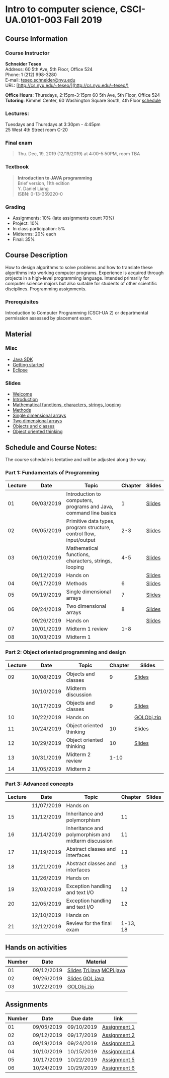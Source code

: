 # Intro to computer science, CSCI-UA.0101-003 Fall 2019

## Course Information
### Course Instructor
**Schneider Teseo**<br>
Address: 60 5th Ave, 5th Floor, Office 524<br>
Phone: 1 (212) 998-3280<br>
E-mail: [teseo.schneider@nyu.edu](mailto:teseo.schneider@nyu.edu)<br>
URL: [http://cs.nyu.edu/~teseo/](http://cs.nyu.edu/~teseo/)<br>

**Office Hours**: Thursdays, 2:15pm-3:15pm 60 5th Ave, 5th Floor, Office 524<br>
**Tutoring**:
Kimmel Center, 60 Washington Square South, 4th Floor [schedule](https://github.com/teseoch/Intro-To-Computer-Science-Fall-2019/blob/master/material/Fall-2019-tutor.pdf)

### Lectures:
Tuesdays and Thursdays at 3:30pm - 4:45pm<br>
25 West 4th Street
room C-20

### Final exam

> Thu. Dec, 19, 2019 (12/19/2019) at 4:00-5:50PM, room TBA


### Textbook

> **Introduction to JAVA programming**<br>
> Brief version, 11th edition<br>
> Y. Daniel Liang<br>
> ISBN: 0-13-359220-0


### Grading
 - Assignments: 10% (late assignments count 70%)
 - Project: 10%
 - In class participation: 5%
 - Midterms: 20% each
 - Final: 35%

## Course Description

How to design algorithms to solve problems and how to translate these algorithms into working computer programs. Experience is acquired through projects in a high-level programming language. Intended primarily for computer science majors but also suitable for students of other scientific disciplines. Programming assignments.



### Prerequisites
Introduction to Computer Programming (CSCI-UA 2) or departmental permission assessed by placement exam.



## Material

### Misc

- [Java SDK](http://www.oracle.com/technetwork/java/javase/downloads/index.html)
- [Getting started](https://github.com/teseoch/Intro-To-Computer-Science-Fall-2019/raw/master/material/getting_started.pdf)
- [Eclipse](https://www.eclipse.org/)
<!-- - [Getting started Processing](https://github.com/teseoch/Intro-To-Computer-Science-Fall-2019/raw/master/material/getting_started_processing.pdf) -->
<!-- - [Core.jar](https://github.com/teseoch/Intro-To-Computer-Science-Fall-2019/blob/master/material/core.jar.zip?raw=true) -->
<!-- - [Processing](https://processing.org/) -->

### Slides
- [Welcome](https://github.com/teseoch/Intro-To-Computer-Science-Fall-2019/raw/master/slides/lecture1-welcome.pdf)
- [Introduction](https://github.com/teseoch/Intro-To-Computer-Science-Fall-2019/raw/master/slides/lecture2-intro.pdf)
- [Mathematical functions, characters, strings, looping](https://github.com/teseoch/Intro-To-Computer-Science-Fall-2019/raw/master/slides/lecture3-math.pdf)
- [Methods](https://github.com/teseoch/Intro-To-Computer-Science-Fall-2019/raw/master/slides/lecture4-methods.pdf)
- [Single dimensional arrays](https://github.com/teseoch/Intro-To-Computer-Science-Fall-2019/raw/master/slides/lecture5-arrays.pdf)
- [Two dimensional arrays](https://github.com/teseoch/Intro-To-Computer-Science-Fall-2019/raw/master/slides/lecture6-ndarrays.pdf)
- [Objects and classes](https://github.com/teseoch/Intro-To-Computer-Science-Fall-2019/raw/master/slides/lecture7-objects.pdf)
- [Object oriented thinking](https://github.com/teseoch/Intro-To-Computer-Science-Fall-2019/raw/master/slides/lecture8-thinkingoo.pdf)
<!-- - [Inheritance and Polymorphism](https://github.com/teseoch/Intro-To-Computer-Science-Fall-2019/raw/master/slides/lecture16.pdf) -->
<!-- - [Abstract Classes and Interfaces](https://github.com/teseoch/Intro-To-Computer-Science-Fall-2019/raw/master/slides/lecture17.pdf) -->
<!-- - [Exception and Text IO](https://github.com/teseoch/Intro-To-Computer-Science-Fall-2019/raw/master/slides/lecture18.pdf) -->


## Schedule and Course Notes:

The course schedule is tentative and *will* be adjusted along the way.

### Part 1: Fundamentals of Programming
| Lecture | Date | Topic | Chapter | Slides |
|----|----|----|----|----|
| 01 | 09/03/2019 | Introduction to computers, programs and Java, command line basics | 1 | [Slides](https://github.com/teseoch/Intro-To-Computer-Science-Fall-2019/raw/master/slides/lecture1-welcome.pdf) |
| 02 | 09/05/2019 | Primitive data types, program structure, control flow, input/output| 2-3 | [Slides](https://github.com/teseoch/Intro-To-Computer-Science-Fall-2019/raw/master/slides/lecture2-intro.pdf) |
| 03 | 09/10/2019 | Mathematical functions, characters, strings, looping| 4-5 | [Slides](https://github.com/teseoch/Intro-To-Computer-Science-Fall-2019/raw/master/slides/lecture3-math.pdf) |
|    | 09/12/2019 | Hands on | | [Slides](https://github.com/teseoch/Intro-To-Computer-Science-Fall-2019/raw/master/slides/handson1.pdf) |
| 04 | 09/17/2019 | Methods | 6 | [Slides](https://github.com/teseoch/Intro-To-Computer-Science-Fall-2019/raw/master/slides/lecture4-methods.pdf) |
| 05 | 09/19/2019 | Single dimensional arrays | 7 | [Slides](https://github.com/teseoch/Intro-To-Computer-Science-Fall-2019/raw/master/slides/lecture5-arrays.pdf) |
| 06 | 09/24/2019 | Two dimensional arrays | 8 | [Slides](https://github.com/teseoch/Intro-To-Computer-Science-Fall-2019/raw/master/slides/lecture6-ndarrays.pdf)|
|    | 09/26/2019 | Hands on | | [Slides](https://github.com/teseoch/Intro-To-Computer-Science-Fall-2019/raw/master/slides/handson2.pdf) |
| 07 | 10/01/2019 | Midterm 1 review | 1-8 | |
| 08 | 10/03/2019 | Midterm 1 |  | |

### Part 2: Object oriented programming and design
| Lecture | Date | Topic | Chapter | Slides |
|----|----|----|----|----|
| 09 | 10/08/2019 | Objects and classes | 9 | [Slides](https://github.com/teseoch/Intro-To-Computer-Science-Fall-2019/raw/master/slides/lecture7-objects.pdf) |
|    | 10/10/2019 | Midterm discussion | | |
|    | 10/17/2019 | Objects and classes | 9 | [Slides](https://github.com/teseoch/Intro-To-Computer-Science-Fall-2019/raw/master/slides/lecture7-objects.pdf) |
| 10 | 10/22/2019 | Hands on |  | [GOLObj.zip](https://github.com/teseoch/Intro-To-Computer-Science-Fall-2019/raw/master/material/GOLObj.zip) |
| 11 | 10/24/2019 | Object oriented thinking | 10 | [Slides](https://github.com/teseoch/Intro-To-Computer-Science-Fall-2019/raw/master/slides/lecture8-thinkingoo.pdf)  |
| 12 | 10/29/2019 | Object oriented thinking | 10 | [Slides](https://github.com/teseoch/Intro-To-Computer-Science-Fall-2019/raw/master/slides/lecture8-thinkingoo.pdf) |
| 13 | 10/31/2019 | Midterm 2 review | 1-10 | |
| 14 | 11/05/2019 | Midterm 2 | | |

### Part 3: Advanced concepts

| Lecture | Date | Topic | Chapter | Slides |
|----|----|----|----|----|
|    | 11/07/2019 | Hands on | ||
| 15 | 11/12/2019 | Inheritance and polymorphism | 11 | |
| 16 | 11/14/2019 | Inheritance and polymorphism and midterm discussion | 11 | |
| 17 | 11/19/2019 | Abstract classes and interfaces | 13 | |
| 18 | 11/21/2019 | Abstract classes and interfaces | 13 | |
|    | 11/26/2019 | Hands on | ||
| 19 | 12/03/2019 | Exception handling and text I/O | 12 | |
| 20 | 12/05/2019 | Exception handling and text I/O | 12 | |
|    | 12/10/2019 | Hands on | | |
| 21 | 12/12/2019 | Review for the final exam | 1-13, 18 | |


## Hands on activities
| Number | Date | Material |
|----|----|----|
|  01  | 09/12/2019 | [Slides](https://github.com/teseoch/Intro-To-Computer-Science-Fall-2019/raw/master/slides/handson1.pdf) [Tri.java](https://github.com/teseoch/Intro-To-Computer-Science-Fall-2019/raw/master/material/Tri.java) [MCPi.java](https://github.com/teseoch/Intro-To-Computer-Science-Fall-2019/raw/master/material/MCPi.java)|
|  02  | 09/26/2019 | [Slides](https://github.com/teseoch/Intro-To-Computer-Science-Fall-2019/raw/master/slides/handson2.pdf) [GOL.java](https://github.com/teseoch/Intro-To-Computer-Science-Fall-2019/raw/master/material/GOL.java) |
|  03  | 10/22/2019 | [GOLObj.zip](https://github.com/teseoch/Intro-To-Computer-Science-Fall-2019/raw/master/material/GOLObj.zip) |

## Assignments

| Number | Date | Due date| link |
|----|----|----|----|
| 01 | 09/05/2019 | 09/10/2019 | [Assignment 1](https://github.com/teseoch/Intro-To-Computer-Science-Fall-2019/raw/master/assignments/Assignment1.pdf) |
| 02 | 09/12/2019 | 09/17/2019 | [Assignment 2](https://github.com/teseoch/Intro-To-Computer-Science-Fall-2019/raw/master/assignments/Assignment2.pdf) |
| 03 | 09/19/2019 | 09/24/2019 | [Assignment 3](https://github.com/teseoch/Intro-To-Computer-Science-Fall-2019/raw/master/assignments/Assignment3.pdf) |
| 04 | 10/10/2019 | 10/15/2019 | [Assignment 4](https://github.com/teseoch/Intro-To-Computer-Science-Fall-2019/raw/master/assignments/Assignment4.pdf) |
| 05 | 10/17/2019 | 10/22/2019 | [Assignment 5](https://github.com/teseoch/Intro-To-Computer-Science-Fall-2019/raw/master/assignments/Assignment5.pdf) |
| 06 | 10/24/2019 | 10/29/2019 | [Assignment 6](https://github.com/teseoch/Intro-To-Computer-Science-Fall-2019/raw/master/assignments/Assignment6.pdf) |
